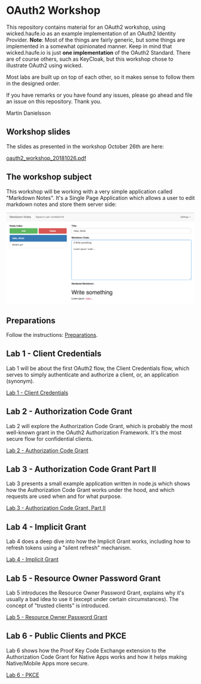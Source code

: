 # OAuth2 Workshop

This repository contains material for an OAuth2 workshop, using wicked.haufe.io as an example implementation of an OAuth2 Identity Provider. **Note**: Most of the things are fairly generic, but some things are implemented in a somewhat opinionated manner. Keep in mind that wicked.haufe.io is just **one implementation** of the OAuth2 Standard. There are of course others, such as KeyCloak, but this workshop chose to illustrate OAuth2 using wicked.

Most labs are built up on top of each other, so it makes sense to follow them in the designed order.

If you have remarks or you have found any issues, please go ahead and file an issue on this repository. Thank you.

Martin Danielsson

## Workshop slides

The slides as presented in the workshop October 26th are here:

[oauth2_workshop_20181026.pdf](oauth2_workshop_20181026.pdf)

## The workshop subject

This workshop will be working with a very simple application called "Markdown Notes". It's a Single Page Application which allows a user to edit markdown notes and store them server side:

![Screenshot Markdown Notes](images/2018-10-24-11-38-19.png)

## Preparations

Follow the instructions: [Preparations](lab0/README.md).

## Lab 1 - Client Credentials

Lab 1 will be about the first OAuth2 flow, the Client Credentials flow, which serves to simply authenticate and authorize a client, or, an application (synonym).

[Lab 1 - Client Credentials](lab1/README.md)

## Lab 2 - Authorization Code Grant

Lab 2 will explore the Authorization Code Grant, which is probably the most well-known grant in the OAuth2 Authorization Framework. It's the most secure flow for confidential clients.

[Lab 2 - Authorization Code Grant](lab2/README.md)

## Lab 3 - Authorization Code Grant Part II

Lab 3 presents a small example application written in node.js which shows how the Authorization Code Grant works under the hood, and which requests are used when and for what purpose.

[Lab 3 - Authorization Code Grant, Part II](lab3/README.md)

## Lab 4 - Implicit Grant

Lab 4 does a deep dive into how the Implicit Grant works, including how to refresh tokens using a "silent refresh" mechanism.

[Lab 4 - Implicit Grant](lab4/README.md)

## Lab 5 - Resource Owner Password Grant

Lab 5 introduces the Resource Owner Password Grant, explains why it's usually a bad idea to use it (except under certain circumstances). The concept of "trusted clients" is introduced.

[Lab 5 - Resource Owner Password Grant](lab5/README.md)

## Lab 6 - Public Clients and PKCE

Lab 6 shows how the Proof Key Code Exchange extension to the Authorization Code Grant for Native Apps works and how it helps making Native/Mobile Apps more secure.

[Lab 6 - PKCE](lab6/README.md)

